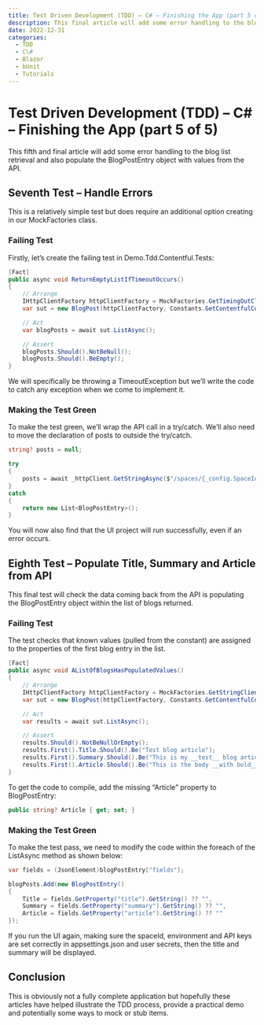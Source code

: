 ```yaml
---
title: Test Driven Development (TDD) – C# – Finishing the App (part 5 of 5)
description: This final article will add some error handling to the blog list retrieval and also populate the BlogPostEntry object with values from the API.
date: 2022-12-31
categories:
  - TDD
  - C\#
  - Blazor
  - bUnit
  - Tutorials
---
```

# Test Driven Development (TDD) – C# – Finishing the App (part 5 of 5)

This fifth and final article will add some error handling to the blog list retrieval and also populate the BlogPostEntry object with values from the API.

## Seventh Test – Handle Errors

This is a relatively simple test but does require an additional option creating in our MockFactories class.

### Failing Test
Firstly, let’s create the failing test in Demo.Tdd.Contentful.Tests:

```csharp
[Fact]
public async void ReturnEmptyListIfTimeoutOccurs()
{
	// Arrange
	IHttpClientFactory httpClientFactory = MockFactories.GetTimingOutClient();
	var sut = new BlogPost(httpClientFactory, Constants.GetContentfulConfig());

	// Act
	var blogPosts = await sut.ListAsync();

	// Assert
	blogPosts.Should().NotBeNull();
	blogPosts.Should().BeEmpty();
}
```

We will specifically be throwing a TimeoutException but we’ll write the code to catch any exception when we come to implement it.

### Making the Test Green

To make the test green, we’ll wrap the API call in a try/catch. We’ll also need to move the declaration of posts to outside the try/catch.

```csharp
string? posts = null;

try
{
	posts = await _httpClient.GetStringAsync($"/spaces/{_config.SpaceId}/environments/{_config.Environment}/entries?access_token={_config.ApiKeys?.PublishedContent}");
} 
catch
{
	return new List<BlogPostEntry>();
}
```

You will now also find that the UI project will run successfully, even if an error occurs.

## Eighth Test – Populate Title, Summary and Article from API

This final test will check the data coming back from the API is populating the BlogPostEntry object within the list of blogs returned.

### Failing Test

The test checks that known values (pulled from the constant) are assigned to the properties of the first blog entry in the list.

```csharp
[Fact]
public async void AListOfBlogsHasPopulatedValues()
{
	// Arrange
	IHttpClientFactory httpClientFactory = MockFactories.GetStringClient(Constants.RESULT_LIST_POPULATED_TWO);
	var sut = new BlogPost(httpClientFactory, Constants.GetContentfulConfig());

	// Act
	var results = await sut.ListAsync();

	// Assert
	results.Should().NotBeNullOrEmpty();
	results.First().Title.Should().Be("Test blog article");
	results.First().Summary.Should().Be("This is my __test__ blog article summary.");
	results.First().Article.Should().Be("This is the body __with bold__ of my article.");
}
```

To get the code to compile, add the missing “Article” property to BlogPostEntry:

```csharp
public string? Article { get; set; }
```

### Making the Test Green

To make the test pass, we need to modify the code within the foreach of the ListAsync method as shown below:

```csharp
var fields = (JsonElement)blogPostEntry["fields"];

blogPosts.Add(new BlogPostEntry()
{
	Title = fields.GetProperty("title").GetString() ?? "",
	Summary = fields.GetProperty("summary").GetString() ?? "",
	Article = fields.GetProperty("article").GetString() ?? ""
});
```

If you run the UI again, making sure the spaceId, environment and API keys are set correctly in appsettings.json and user secrets, then the title and summary will be displayed.

## Conclusion

This is obviously not a fully complete application but hopefully these articles have helped illustrate the TDD process, provide a practical demo and potentially some ways to mock or stub items.